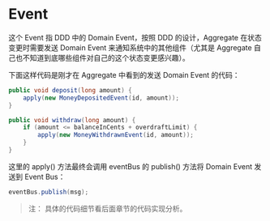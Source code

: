 # Event

这个 Event 指 DDD 中的 Domain Event，按照 DDD 的设计，Aggregate 在状态变更时需要发送 Domain Event 来通知系统中的其他组件（尤其是 Aggregate 自己也不知道到底哪些组件对自己的这个状态变更感兴趣）。

下面这样代码是刚才在 Aggregate 中看到的发送 Domain Event 的代码：

```java
public void deposit(long amount) {
    apply(new MoneyDepositedEvent(id, amount));
}

public void withdraw(long amount) {
    if (amount <= balanceInCents + overdraftLimit) {
        apply(new MoneyWithdrawnEvent(id, amount));
    }
}
```

这里的 apply() 方法最终会调用 eventBus 的 publish() 方法将 Domain Event 发送到 Event Bus：

```java
eventBus.publish(msg);
```

> 注： 具体的代码细节看后面章节的代码实现分析。
